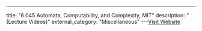 ---
title: "6.045 Automata, Computability, and Complexity, MIT"
description: "(Lecture Videos)"
external_category: "Miscellaneous"
---[Visit Website](https://stellar.mit.edu/S/course/6/sp15/6.045/materials.html)


